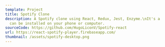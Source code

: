 ```yaml
---
template: Project
title: Spotify Clone
description: A Spotify clone using React, Redux, Jest, Enzyme.\nIt's a PWA so it
  can be installed on your phone or computer.
sourceCode: https://github.com/HugoLiconV/Spotify-react
url: https://react-spotify-player.firebaseapp.com/
thumbnail: /assets/spotify-desktop.png
---
```

